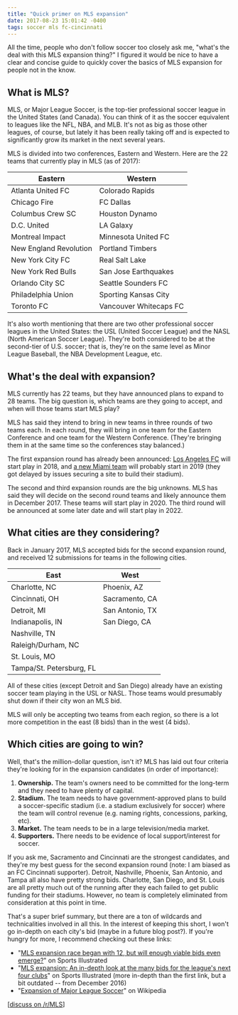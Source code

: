 ```yaml
---
title: "Quick primer on MLS expansion"
date: 2017-08-23 15:01:42 -0400
tags: soccer mls fc-cincinnati
---
```

All the time, people who don't follow soccer too closely ask me, "what's the deal with this MLS expansion thing?" I figured it would be nice to have a clear and concise guide to quickly cover the basics of MLS expansion for people not in the know.

## What is MLS?

MLS, or Major League Soccer, is the top-tier professional soccer league in the United States (and Canada). You can think of it as the soccer equivalent to leagues like the NFL, NBA, and MLB. It's not as big as those other leagues, of course, but lately it has been really taking off and is expected to significantly grow its market in the next several years.

MLS is divided into two conferences, Eastern and Western. Here are the 22 teams that currently play in MLS (as of 2017):

| Eastern | Western |
| --- | --- |
| Atlanta United FC | Colorado Rapids |
| Chicago Fire | FC Dallas |
| Columbus Crew SC | Houston Dynamo |
| D.C. United | LA Galaxy |
| Montreal Impact | Minnesota United FC |
| New England Revolution | Portland Timbers |
| New York City FC | Real Salt Lake |
| New York Red Bulls | San Jose Earthquakes |
| Orlando City SC | Seattle Sounders FC |
| Philadelphia Union | Sporting Kansas City |
| Toronto FC | Vancouver Whitecaps FC |

It's also worth mentioning that there are two other professional soccer leagues in the United States: the USL (United Soccer League) and the NASL (North American Soccer League). They're both considered to be at the second-tier of U.S. soccer; that is, they're on the same level as Minor League Baseball, the NBA Development League, etc.

## What's the deal with expansion?

MLS currently has 22 teams, but they have announced plans to expand to 28 teams. The big question is, which teams are they going to accept, and when will those teams start MLS play?

MLS has said they intend to bring in new teams in three rounds of two teams each. In each round, they will bring in one team for the Eastern Conference and one team for the Western Conference. (They're bringing them in at the same time so the conferences stay balanced.)

The first expansion round has already been announced: [Los Angeles FC](https://en.wikipedia.org/wiki/Los_Angeles_FC) will start play in 2018, and [a new Miami team](https://en.wikipedia.org/wiki/Miami_MLS_team) will probably start in 2019 (they got delayed by issues securing a site to build their stadium).

The second and third expansion rounds are the big unknowns. MLS has said they will decide on the second round teams and likely announce them in December 2017. These teams will start play in 2020. The third round will be announced at some later date and will start play in 2022.

## What cities are they considering?

Back in January 2017, MLS accepted bids for the second expansion round, and received 12 submissions for teams in the following cities.

| East | West |
| --- | --- |
| Charlotte, NC | Phoenix, AZ |
| Cincinnati, OH | Sacramento, CA |
| Detroit, MI | San Antonio, TX |
| Indianapolis, IN | San Diego, CA |
| Nashville, TN |
| Raleigh/Durham, NC |
| St. Louis, MO |
| Tampa/St. Petersburg, FL |

All of these cities (except Detroit and San Diego) already have an existing soccer team playing in the USL or NASL. Those teams would presumably shut down if their city won an MLS bid.

MLS will only be accepting two teams from each region, so there is a lot more competition in the east (8 bids) than in the west (4 bids).

## Which cities are going to win?

Well, that's the million-dollar question, isn't it? MLS has laid out four criteria they're looking for in the expansion candidates (in order of importance):

1. **Ownership.** The team's owners need to be committed for the long-term and they need to have plenty of capital.
1. **Stadium.** The team needs to have government-approved plans to build a soccer-specific stadium (i.e. a stadium exclusively for soccer) where the team will control revenue (e.g. naming rights, concessions, parking, etc).
1. **Market.** The team needs to be in a large television/media market.
1. **Supporters.** There needs to be evidence of local support/interest for soccer.

If you ask me, Sacramento and Cincinnati are the strongest candidates, and they're my best guess for the second expansion round (note: I am biased as an FC Cincinnati supporter). Detroit, Nashville, Phoenix, San Antonio, and Tampa all also have pretty strong bids. Charlotte, San Diego, and St. Louis are all pretty much out of the running after they each failed to get public funding for their stadiums. However, no team is completely eliminated from consideration at this point in time.

That's a super brief summary, but there are a ton of wildcards and technicalities involved in all this. In the interest of keeping this short, I won't go in-depth on each city's bid (maybe in a future blog post?). If you're hungry for more, I recommend checking out these links:

* "[MLS expansion race began with 12, but will enough viable bids even emerge?](https://www.si.com/planet-futbol/2017/06/23/mls-expansion-28-teams-favorites-timeline)" on Sports Illustrated
* "[MLS expansion: An in-depth look at the many bids for the league's next four clubs](https://www.si.com/planet-futbol/mls-expansion-prospective-cities-bids-28-teams)" on Sports Illustrated (more in-depth than the first link, but a bit outdated -- from December 2016)
* "[Expansion of Major League Soccer](https://en.wikipedia.org/wiki/Expansion_of_Major_League_Soccer)" on Wikipedia

[[discuss on /r/MLS](https://www.reddit.com/r/MLS/comments/6vl8yf/quick_primer_on_mls_expansion_for_when_your/)]
